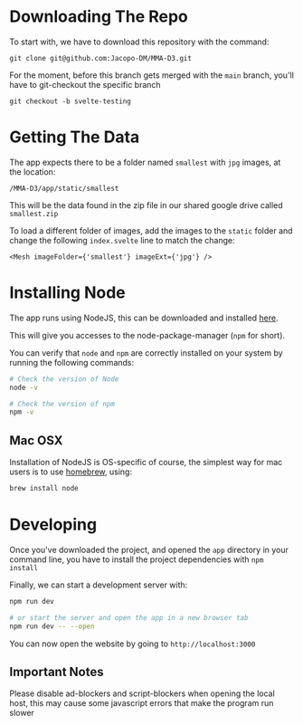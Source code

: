 
# Downloading The Repo
To start with, we have to download this repository with the command:
```
git clone git@github.com:Jacopo-DM/MMA-D3.git
```
For the moment, before this branch gets merged with the `main` branch, you'll have to git-checkout the specific branch

```
git checkout -b svelte-testing
```

# Getting The Data
The app expects there to be a folder named `smallest` with `jpg` images, at the location:
```
/MMA-D3/app/static/smallest
```
This will be the data found in the zip file in our shared google drive called `smallest.zip`

To load a different folder of images, add the images to the `static` folder and change the following `index.svelte` line to match the change:

```
<Mesh imageFolder={'smallest'} imageExt={'jpg'} />
```
# Installing Node
The app runs using NodeJS, this can be downloaded and installed [here][1].

This will give you accesses to the node-package-manager (`npm` for short).

You can verify that `node` and `npm` are correctly installed on your system by running the following commands:

```bash
# Check the version of Node
node -v

# Check the version of npm
npm -v
```
## Mac OSX

Installation of NodeJS is OS-specific of course, the simplest way for mac users is to use [homebrew][2], using:

```bash
brew install node
```

# Developing

Once you've downloaded the project, and opened the `app` directory in your command line, you have to install the project dependencies with `npm install`

Finally, we can start a development server with:

```bash
npm run dev

# or start the server and open the app in a new browser tab
npm run dev -- --open
```

You can now open the website by going to `http://localhost:3000`

## Important Notes

Please disable ad-blockers and script-blockers when opening the local host, this may cause some javascript errors that make the program run slower

<!-- ## Building

To create a production version of your app:

```bash
npm run build
```

You can preview the production build with `npm run preview`.

> To deploy your app, you may need to install an [adapter](https://kit.svelte.dev/docs/adapters) for your target environment. -->

[1]: https://nodejs.org/en/about/
[2]: https://brew.sh/
